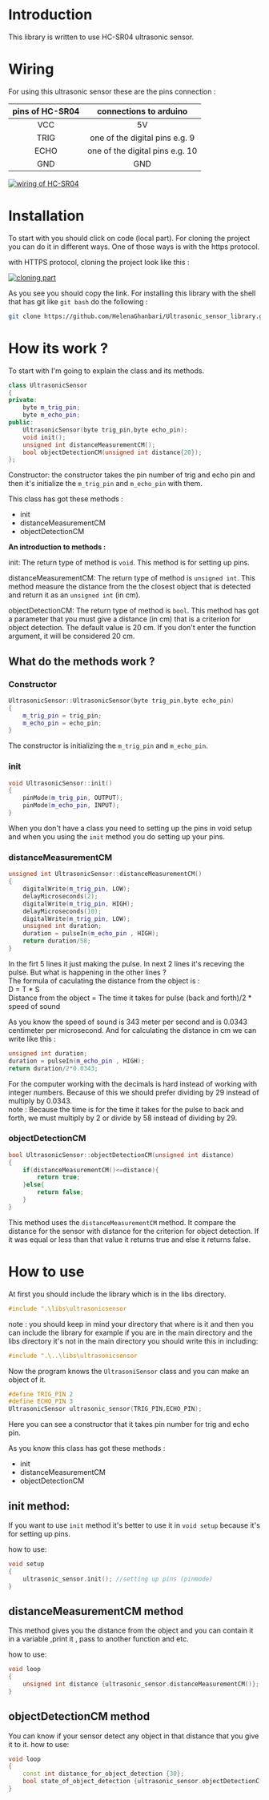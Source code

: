 # Introduction

This library is written to use HC-SR04 ultrasonic sensor.   

# Wiring

For using this ultrasonic sensor these are the pins connection :

| pins of HC-SR04 |   connections to arduino        |
|    :-------:    |       :--------:                |      
|  VCC            | 5V                              | 
|  TRIG           | one of the digital pins  e.g. 9 | 
|  ECHO           | one of the digital pins e.g. 10 | 
|  GND            |GND                              | 

[![wiring of HC-SR04](https://lastminuteengineers.b-cdn.net/wp-content/uploads/arduino/Arduino-Wiring-Fritzing-Normal-Mode-Connections-with-HC-SR04-Ultrasonic-Sensor.png)](https://lastminuteengineers.com/arduino-sr04-ultrasonic-sensor-tutorial/)


# Installation

To start with you should click on code (local part). For cloning the project you can do it in different ways. One of those ways is with the https protocol.

with HTTPS protocol, cloning the project look like this :

[![cloning part](https://docs.github.com/assets/cb-88716/images/help/repository/https-url-clone-cli.png)](https://docs.github.com/en/repositories/creating-and-managing-repositories/cloning-a-repository)

As you see you should copy the link. For installing this library with the shell that has git like `git bash` do the following :

```bash
git clone https://github.com/HelenaGhanbari/Ultrasonic_sensor_library.git
```

# How its work ?
To start with I'm going to explain the class and its methods.

```cpp
class UltrasonicSensor
{
private:
    byte m_trig_pin;
    byte m_echo_pin;
public:
    UltrasonicSensor(byte trig_pin,byte echo_pin);
    void init();
    unsigned int distanceMeasurementCM();
    bool objectDetectionCM(unsigned int distance{20});
};
```

Constructor: the constructor takes the pin number of trig and echo pin and then it's initialize the `m_trig_pin` and `m_echo_pin` with them. 

This class has got these methods :
+ init
+ distanceMeasurementCM
+ objectDetectionCM

**An introduction to methods :** 

init: The return type of method is `void`. This method is for setting up pins.

distanceMeasurementCM: The return type of method is `unsigned int`. This method measure the distance from the the closest object that is detected and return it as an `unsigned int` (in cm).

objectDetectionCM:  The return type of method is `bool`. This method has got a parameter that you must give a distance (in cm) that is a criterion for object detection. The default value is 20 cm. If you don't enter the function argument, it will be considered 20 cm.

## What do the methods work ?

### Constructor

```cpp
UltrasonicSensor::UltrasonicSensor(byte trig_pin,byte echo_pin)
{
    m_trig_pin = trig_pin;
    m_echo_pin = echo_pin;
}
```
The constructor is initializing the `m_trig_pin` and `m_echo_pin`.

### init

```cpp
void UltrasonicSensor::init()
{
    pinMode(m_trig_pin, OUTPUT);
    pinMode(m_echo_pin, INPUT);
}
```
When you don't have a class you need to setting up the pins in void setup and when you using the `init` method you do setting up your pins.

### distanceMeasurementCM

```cpp
unsigned int UltrasonicSensor::distanceMeasurementCM()
{
    digitalWrite(m_trig_pin, LOW);
    delayMicroseconds(2);
    digitalWrite(m_trig_pin, HIGH);
    delayMicroseconds(10);
    digitalWrite(m_trig_pin, LOW);
    unsigned int duration;
    duration = pulseIn(m_echo_pin , HIGH);
    return duration/58;
}
```

In the firt 5 lines it just making the pulse. In next 2 lines it's receving the pulse. But what is happening in the other lines ?   
The formula of caculating the distance from the object is :   
D = T * S   
Distance from the object = The time it takes for pulse (back and forth)/2 * speed of sound  

As you know the speed of sound is 343 meter per second and is 0.0343 centimeter per microsecond. And for calculating the distance in cm we can write like this :   

```cpp
unsigned int duration;
duration = pulseIn(m_echo_pin , HIGH);
return duration/2*0.0343;
```

For the computer working with the decimals is hard instead of working with integer numbers. Because of this we should prefer dividing by 29 instead of multiply by 0.0343.   
note : Because the time is for the time it takes for the pulse to back and forth, we must multiply by 2 or divide by 58 instead of dividing by 29.

### objectDetectionCM

```cpp
bool UltrasonicSensor::objectDetectionCM(unsigned int distance)
{
    if(distanceMeasurementCM()<=distance){
        return true;
    }else{
        return false;
    }
}
```
This method uses the `distanceMeasurementCM` method. It compare the distance for the sensor with distance for the criterion for object detection. If it was equal or less than that value it returns true and else it returns false.

# How to use
At first you should include the library which is in the libs directory.

```ino
#include ".\libs\ultrasonicsensor
```
note : you should keep in mind your directory that where is it and then you can include the library for example if you are in the main directory and the libs directory it's not in the main directory you should write this in including:

```ino
#include ".\..\libs\ultrasonicsensor
```

Now the program knows the `UltrasoniSensor` class and you can make an object of it.

```ino
#define TRIG_PIN 2
#define ECHO_PIN 3
UltrasonicSensor ultrasonic_sensor(TRIG_PIN,ECHO_PIN);
```
Here you can see a constructor that it takes pin number for trig and echo pin.

As you know this class has got these methods :
+ init
+ distanceMeasurementCM
+ objectDetectionCM

## init method:

If you want to use `init` method it's better to use it in `void setup` because it's for setting up pins.

how to use:

```ino
void setup
{
    ultrasonic_sensor.init(); //setting up pins (pinmode)
}
```

## distanceMeasurementCM method

This method gives you the distance from the object and you can contain it in a variable ,print it , pass to another function and etc. 

how to use:

```ino 
void loop
{
    unsigned int distance {ultrasonic_sensor.distanceMeasurementCM()};
}
```

## objectDetectionCM method

You can know if your sensor detect any object in that distance that you give it to it.
how to use:

```ino
void loop
{
    const int distance_for_object_detection {30};
    bool state_of_object_detection {ultrasonic_sensor.objectDetectionC  (distance_for_object_detection)};
}
```
